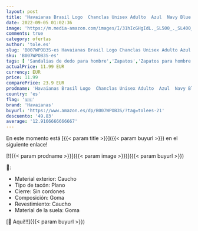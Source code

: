 ```yaml
---
layout: post
title: 'Havaianas Brasil Logo  Chanclas Unisex Adulto  Azul  Navy Blue   41/42 EU'
date: 2022-09-05 01:02:36
image: 'https://m.media-amazon.com/images/I/31hIcGHgIdL._SL500_._SL400_.jpg'
comments: true
category: ofertas
author: 'tole.es'
slug: 'B007WPOB3S-es Havaianas Brasil Logo Chanclas Unisex Adulto Azul Navy...'
sku: 'B007WPOB3S-es'
tags: [ 'Sandalias de dedo para hombre','Zapatos','Zapatos para hombre','Zapatos y complementos','chanclas','havaianas','🇪🇸', ]
actualPrice: 11.99 EUR
currency: EUR
price: 11.99
comparePrice: 23.9 EUR
prodname: 'Havaianas Brasil Logo  Chanclas Unisex Adulto  Azul  Navy Blue   41/42 EU'
country: 'es'
flag: '🇪🇸'
brand: 'Havaianas'
buyurl: 'https://www.amazon.es/dp/B007WPOB3S/?tag=tolees-21'
descuento: '49.83'
average: '12.9166666666667'
---
```


En este momento está [{{< param title >}}]({{< param buyurl >}}) en el siguiente enlace!

[![{{< param prodname >}}]({{< param image >}})]({{< param buyurl >}})

🔎:

- Material exterior: Caucho
- Tipo de tacón: Plano
- Cierre: Sin cordones
- Composición: Goma
- Revestimiento: Caucho
- Material de la suela: Goma

[🛒 Aquí!!!]({{< param buyurl >}})
